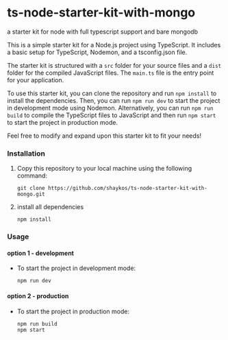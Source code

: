 # ts-node-starter-kit-with-mongo

a starter kit for node with full typescript support and bare mongodb

This is a simple starter kit for a Node.js project using TypeScript. It includes a basic setup for TypeScript, Nodemon, and a tsconfig.json file. 

The starter kit is structured with a `src` folder for your source files and a `dist` folder for the compiled JavaScript files. The `main.ts` file is the entry point for your application.

To use this starter kit, you can clone the repository and run `npm install` to install the dependencies. Then, you can run `npm run dev` to start the project in development mode using Nodemon. Alternatively, you can run `npm run build` to compile the TypeScript files to JavaScript and then run `npm start` to start the project in production mode.

Feel free to modify and expand upon this starter kit to fit your needs!

### Installation

1. Copy this repository to your local machine using the following command:
    ```
    git clone https://github.com/shaykos/ts-node-starter-kit-with-mongo.git
    ```

2. install all dependencies 
    ```
    npm install
    ```

### Usage
#### option 1 - development
* To start the project in development mode:
    ```
    npm run dev
    ```

#### option 2 - production
* To start the project in production mode:
    ```
    npm run build
    npm start
    ```




